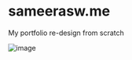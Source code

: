 # sameerasw.me
My portfolio re-design from scratch

![image](https://github.com/sameerasw/sameerasw.me/assets/68902530/3593ca8c-a25f-4bef-b99b-5b8e590b1fb7)
